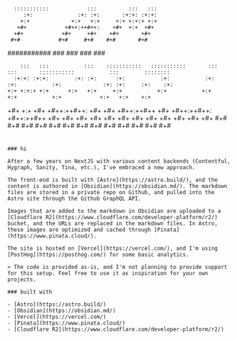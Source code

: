       :::::::::::            :::          :::   :::
         :+:              :+: :+:       :+:+: :+:+:
        +:+             +:+   +:+     +:+ +:+:+ +:+
       +#+            +#++:++#++:    +#+  +:+  +#+
      +#+            +#+     +#+    +#+       +#+
     #+#            #+#     #+#    #+#       #+#

########### ### ### ### ###

        :::   :::           :::    :::::::::::   :::::::::::       :::    :::       :::::::::::           :::        ::::::::
      :+:+: :+:+:        :+: :+:      :+:           :+:           :+:    :+:           :+:             :+: :+:     :+:    :+:
    +:+ +:+:+ +:+      +:+   +:+     +:+           +:+           +:+    +:+           +:+            +:+   +:+    +:+

+#+ +:+ +#+ +#++:++#++: +#+ +#+ +#++:++#++ +#+ +#++:++#++: +#++:++#++
+#+ +#+ +#+ +#+ +#+ +#+ +#+ +#+ +#+ +#+ +#+ +#+
#+# #+# #+# #+# #+# #+# #+# #+# #+# #+# #+# #+# #+#

###

```

### hi

After a few years on NextJS with various content backends (Contentful, Hygraph, Sanity, Tina, etc.), I've embraced a new approach.

The front-end is built with [Astro](https://astro.build/), and the content is authored in [Obsidian](https://obsidian.md/). The markdown files are stored in a private repo on Github, and pulled into the Astro site through the Github GraphQL API.

Images that are added to the markdown in Obsidian are uploaded to a [Cloudflare R2](https://www.cloudflare.com/developer-platform/r2/) bucket, and the URLs are replaced in the markdown files. In Astro, these images are optimized and cached through [Pinata](https://www.pinata.cloud/).

The site is hosted on [Vercel](https://vercel.com/), and I'm using [PostHog](https://posthog.com/) for some basic analytics.

> The code is provided as-is, and I'm not planning to provide support for this setup. Feel free to use it as inspiration for your own projects.

### built with

- [Astro](https://astro.build/)
- [Obsidian](https://obsidian.md/)
- [Vercel](https://vercel.com/)
- [Pinata](https://www.pinata.cloud/)
- [Cloudflare R2](https://www.cloudflare.com/developer-platform/r2/)
```

